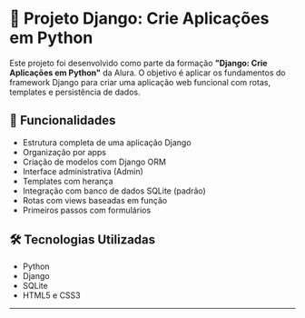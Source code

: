 # 📘 Projeto Django: Crie Aplicações em Python

Este projeto foi desenvolvido como parte da formação **"Django: Crie Aplicações em Python"** da Alura. O objetivo é aplicar os fundamentos do framework Django para criar uma aplicação web funcional com rotas, templates e persistência de dados.

## 🚀 Funcionalidades

- Estrutura completa de uma aplicação Django
- Organização por apps
- Criação de modelos com Django ORM
- Interface administrativa (Admin)
- Templates com herança
- Integração com banco de dados SQLite (padrão)
- Rotas com views baseadas em função
- Primeiros passos com formulários

## 🛠️ Tecnologias Utilizadas

- Python 
- Django 
- SQLite 
- HTML5 e CSS3 

---

